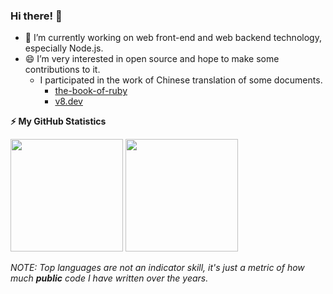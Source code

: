 ### Hi there! 👋

- 🔭 I’m currently working on web front-end and web backend technology, especially Node.js.
- 😄 I’m very interested in open source and hope to make some contributions to it.
  - I participated in the work of Chinese translation of some documents.
    - [the-book-of-ruby](https://wang1212.github.io/the-book-of-ruby/)
    - [v8.dev](https://v8.js.cn/)

<!--

- 🌱 I’m currently learning ...
- 👯 I’m looking to collaborate on ...
- 🤔 I’m looking for help with ...
- 💬 Ask me about ...
- 📫 How to reach me: ...
- ⚡ Fun fact: ...
-->

<!-- GitHub stats -->

<b>⚡ My GitHub Statistics</b>

<p>
  <img height="180rem" src="https://github-readme-stats.vercel.app/api?username=wang1212&show_icons=true" />
  <img height="180rem" src="https://github-readme-stats.vercel.app/api/top-langs/?layout=compact&username=wang1212" />
  
  _NOTE: Top languages are not an indicator skill, it's just a metric of how much **public** code I have written over the years._
</p>

